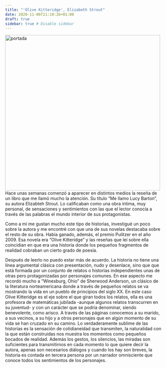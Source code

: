 ```yaml
---
title: "'Olive Kitteridge', Elizabeth Strout"
date: 2020-11-06T21:10:26+01:00
draft: true
sidebar: true # Disable sidebar
---
```

<img src="/posts/20201103/portada.jpg" width="500" alt="portada">
<div class=text-justify>
Hace unas semanas comenzó a aparecer en distintos medios la reseña de  un libro que me llamó mucho la atención. Su título “Me llamo Lucy Barton”, su autora Elizabteh Strout. Lo calificaban como una obra íntima, muy personal, de sensaciones y sentimientos con las que el lector conocía a través de las palabras el mundo interior de sus protagonistas.

Como a mí me gustan mucho este tipo de historias, investigué un poco sobre la autora y me encontré con que una de sus novelas destacaba sobre el resto de su obra. Había ganado, además,  el premio Pulitzer en el año 2009. Esa novela era “Olive Kitteridge” y las reseñas que leí sobre ella coincidian en que era una historia donde los pequeños fragmentos de realidad cobraban un cierto grado de poesía.

Después de leerlo no puedo estar más de acuerdo. La historia no tiene una línea argumental clásica con presentación, nudo y desenlace, sino que que está formada por un conjunto de relatos o historias independientes unas de otras pero protagonizadas por personajes comunes. En ese aspecto me recordó mucho a “Winesburg, Ohio” de Sherwood Anderson, un clásico de la literatura norteamericana donde a través de pequeños relatos se va mostrando la vida en un pueblo de principios del siglo XX. En este caso Olive Kitteridge es el eje sobre el que giran todos los relatos, ella es una profesora de matemáticas jubilada -aunque algunos relatos transcurren en su juventud- y con un carácter que se podría denominar, siendo benevolente, como arisco. A través de las páginas conocemos a su marido, a sus vecinos, a su hijo y a otros personajes que en algún momento de su vida se han cruzado en su camino. Lo verdaderamente sublime de las historias es la sensación de cotidianeidad que transmiten, la naturalidad con la que están construidas nos muestra los momentos como pequeños bocados de realidad. Además los gestos, los silencios, las miradas son suficientes para transmitirnos en cada momento lo que quiere decir la autora, apenas son necesarios diálogos y cuando los hay son breves, la historia es contada en tercera persona por un narrador omnisciente que conoce todos los sentimientos de los personajes.

